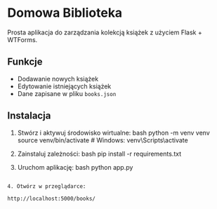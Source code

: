 # Domowa Biblioteka

Prosta aplikacja do zarządzania kolekcją książek z użyciem Flask + WTForms.

## Funkcje

- Dodawanie nowych książek
- Edytowanie istniejących książek
- Dane zapisane w pliku `books.json`

## Instalacja

1. Stwórz i aktywuj środowisko wirtualne:
bash
python -m venv venv
source venv/bin/activate  # Windows: venv\Scripts\activate


2. Zainstaluj zależności:
bash
pip install -r requirements.txt


3. Uruchom aplikację:
bash
python app.py
```

4. Otwórz w przeglądarce:

http://localhost:5000/books/

